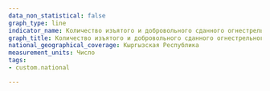 ```yaml
---
data_non_statistical: false
graph_type: line
indicator_name: Количество изъятого и добровольного сданного огнестрельного оружия
graph_title: Количество изъятого и добровольного сданного огнестрельного оружия
national_geographical_coverage: Кыргызская Республика
measurement_units: Число
tags:
- custom.national

---
```


